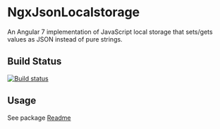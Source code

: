 # NgxJsonLocalstorage

An Angular 7 implementation of JavaScript local storage that sets/gets values as JSON instead of pure strings.

## Build Status
[![Build status](https://saji.visualstudio.com/Open%20Source/_apis/build/status/NgxJsonLocalStorage)](https://saji.visualstudio.com/Open%20Source/_build/latest?definitionId=27)

## Usage

See package [Readme](/projects/ngx-json-localstorage/Readme.md)
